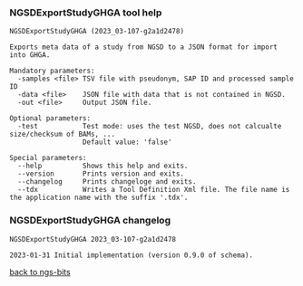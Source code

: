 ### NGSDExportStudyGHGA tool help
	NGSDExportStudyGHGA (2023_03-107-g2a1d2478)
	
	Exports meta data of a study from NGSD to a JSON format for import into GHGA.
	
	Mandatory parameters:
	  -samples <file> TSV file with pseudonym, SAP ID and processed sample ID
	  -data <file>    JSON file with data that is not contained in NGSD.
	  -out <file>     Output JSON file.
	
	Optional parameters:
	  -test           Test mode: uses the test NGSD, does not calcualte size/checksum of BAMs, ...
	                  Default value: 'false'
	
	Special parameters:
	  --help          Shows this help and exits.
	  --version       Prints version and exits.
	  --changelog     Prints changeloge and exits.
	  --tdx           Writes a Tool Definition Xml file. The file name is the application name with the suffix '.tdx'.
	
### NGSDExportStudyGHGA changelog
	NGSDExportStudyGHGA 2023_03-107-g2a1d2478
	
	2023-01-31 Initial implementation (version 0.9.0 of schema).
[back to ngs-bits](https://github.com/imgag/ngs-bits)